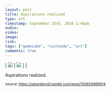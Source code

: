 ```yaml
---
layout: post
title: Aspirations realized
type: art
timestamp: September 25th, 2016 1:45pm
audio: 
video: 
image: 
link: 
tags: ["gamecube", "nintendo", "art"]
comments: true
---
```


| <img src="https://saturdayxiii.github.io/media/150924989914_0.jpg"/> | <img src="https://saturdayxiii.github.io/media/150924989914_1.jpg"/> |  |

Aspirations realized.
 
  
<small>source: https://saturdayxiii.tumblr.com/post/150924989914</small>